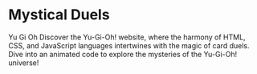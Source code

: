 # Mystical Duels
Yu Gi Oh 
Discover the Yu-Gi-Oh! website, where the harmony of HTML, CSS, and JavaScript languages intertwines with the magic of card duels. Dive into an animated code to explore the mysteries of the Yu-Gi-Oh! universe!
